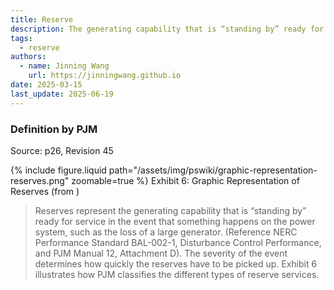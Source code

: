 ```yaml
---
title: Reserve
description: The generating capability that is “standing by” ready for service in the event that something happens on the power system.
tags:
  - reserve
authors:
  - name: Jinning Wang
    url: https://jinningwang.github.io
date: 2025-03-15
last_update: 2025-06-19
---
```


### Definition by PJM

Source: <d-cite key="pjm2024m10"></d-cite> p26, Revision 45

<div class="row mt-3">
    <div class="col-sm mt-3 mt-md-0">
        {% include figure.liquid
        path="/assets/img/pswiki/graphic-representation-reserves.png"
        zoomable=true %}
        Exhibit 6: Graphic Representation of Reserves (from <d-cite key="pjm2024m10"></d-cite>)
    </div>
</div>

> Reserves represent the generating capability that is “standing by” ready for service in the event that something happens on the power system, such as the loss of a large generator. (Reference NERC Performance Standard BAL-002-1, Disturbance Control Performance, and PJM Manual 12, Attachment D). The severity of the event determines how quickly the reserves have to be picked up. Exhibit 6 illustrates how PJM classifies the different types of reserve services.
